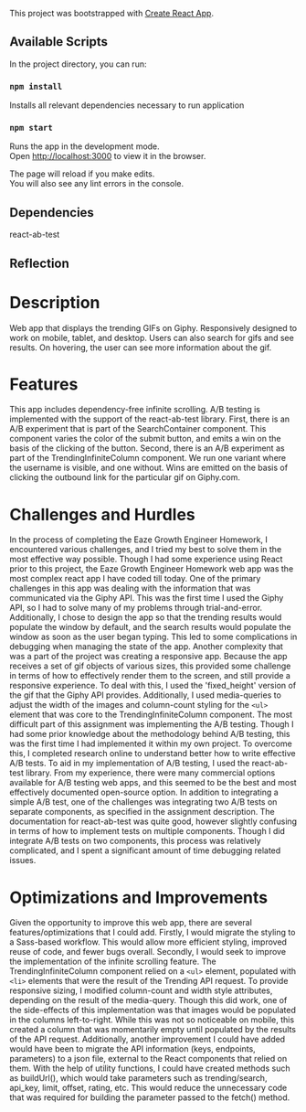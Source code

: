This project was bootstrapped with [Create React App](https://github.com/facebook/create-react-app).

## Available Scripts

In the project directory, you can run:

### `npm install`

Installs all relevant dependencies necessary to run application

### `npm start`

Runs the app in the development mode.<br>
Open [http://localhost:3000](http://localhost:3000) to view it in the browser.

The page will reload if you make edits.<br>
You will also see any lint errors in the console.

## Dependencies

react-ab-test

## Reflection

# Description

Web app that displays the trending GIFs on Giphy. Responsively designed to work on mobile, tablet, and desktop. Users can also search for gifs and see results. On hovering, the user can see more information about the gif.

# Features

This app includes dependency-free infinite scrolling. A/B testing is implemented with the support of the react-ab-test library. First, there is an A/B experiment that is part of the SearchContainer component. This component varies the color of the submit button, and emits a win on the basis of the clicking of the button. Second, there is an A/B experiment as part of the TrendingInfiniteColumn component. We run one variant where the username is visible, and one without. Wins are emitted on the basis of clicking the outbound link for the particular gif on Giphy.com.

# Challenges and Hurdles

In the process of completing the Eaze Growth Engineer Homework, I encountered various challenges, and I tried my best to solve them in the most effective way possible. Though I had some experience using React prior to this project, the Eaze Growth Engineer Homework web app was the most complex react app I have coded till today. One of the primary challenges in this app was dealing with the information that was communicated via the Giphy API. This was the first time I used the Giphy API, so I had to solve many of my problems through trial-and-error. Additionally, I chose to design the app so that the trending results would populate the window by default, and the search results would populate the window as soon as the user began typing. This led to some complications in debugging when managing the state of the app. Another complexity that was a part of the project was creating a responsive app. Because the app receives a set of gif objects of various sizes, this provided some challenge in terms of how to effectively render them to the screen, and still provide a responsive experience. To deal with this, I used the 'fixed_height' version of the gif that the Giphy API provides. Additionally, I used media-queries to adjust the width of the images and column-count styling for the ```<ul>``` element that was core to the TrendingInfiniteColumn component. The most difficult part of this assignment was implementing the A/B testing. Though I had some prior knowledge about the methodology behind A/B testing, this was the first time I had implemented it within my own project. To overcome this, I completed research online to understand better how to write effective A/B tests. To aid in my implementation of A/B testing, I used the react-ab-test library. From my experience, there were many commercial options available for A/B testing web apps, and this seemed to be the best and most effectively documented open-source option. In addition to integrating a simple A/B test, one of the challenges was integrating two A/B tests on separate components, as specified in the assignment description. The documentation for react-ab-test was quite good, however slightly confusing in terms of how to implement tests on multiple components. Though I did integrate A/B tests on two components, this process was relatively complicated, and I spent a significant amount of time debugging related issues.

# Optimizations and Improvements

Given the opportunity to improve this web app, there are several features/optimizations that I could add. Firstly, I would migrate the styling to a Sass-based workflow. This would allow more efficient styling, improved reuse of code, and fewer bugs overall. Secondly, I would seek to improve the implementation of the infinite scrolling feature. The TrendingInfiniteColumn component relied on a ```<ul>``` element, populated with ```<li>``` elements that were the result of the Trending API request. To provide responsive sizing, I modified column-count and width style attributes, depending on the result of the media-query. Though this did work, one of the side-effects of this implementation was that images would be populated in the columns left-to-right. While this was not so noticeable on mobile, this created a column that was momentarily empty until populated by the results of the API request. Additionally, another improvement I could have added would have been to migrate the API information (keys, endpoints, parameters) to a json file, external to the React components that relied on them. With the help of utility functions, I could have created methods such as buildUrl(), which would take parameters such as trending/search, api_key, limit, offset, rating, etc. This would reduce the unnecessary code that was required for building the parameter passed to the fetch() method.
